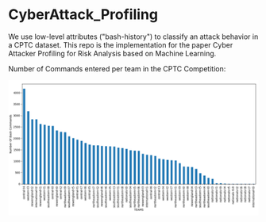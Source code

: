 # CyberAttack_Profiling
We use low-level attributes ("bash-history") to classify an attack behavior in a CPTC dataset. This repo is the implementation for the paper Cyber Attacker Profiling for Risk Analysis based on Machine Learning.


Number of Commands entered per team in the CPTC Competition:

![alt text](https://github.com/ashishjv1/CyberAttack_Profiling/blob/main/fig3.png?raw=true)
